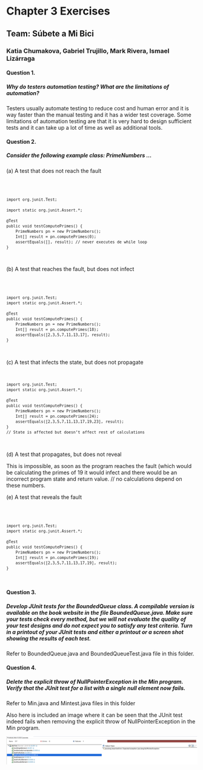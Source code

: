 # Chapter 3 Exercises 
## Team: Súbete a Mi Bici 
### Katia Chumakova, Gabriel Trujillo, Mark Rivera, Ismael Lizárraga 

#### Question 1. 
##### Why do testers automation testing? What are the limitations of automation?

Testers usually automate testing to reduce cost and human error and it is way faster than the manual testing and it has a wider test coverage. Some limitations of automation testing are that it is very hard to design sufficient tests and it can take up a lot of time as well as additional tools. 

#### Question 2. 
##### Consider the following example class: PrimeNumbers …

(a)	A test that does not reach the fault

<code>

    import org.junit.Test;
    
    import static org.junit.Assert.*;

    @Test
    public void testComputePrimes() {
	    PrimeNumbers pn = new PrimeNumbers();
    	Int[] result = pn.computePrimes(0); 
	    assertEquals([], result); // never executes de while loop 
    }
</code>

(b)	A test that reaches the fault, but does not infect

<code>

    import org.junit.Test;
    import static org.junit.Assert.*;

    @Test
    public void testComputePrimes() {
        PrimeNumbers pn = new PrimeNumbers();
        Int[] result = pn.computePrimes(18);
        assertEquals([2,3,5,7,11,13,17], result); 
    }

</code>

(c) A test that infects the state, but does not propagate
<code>
    
    import org.junit.Test;
    import static org.junit.Assert.*;

    @Test
    public void testComputePrimes() {
        PrimeNumbers pn = new PrimeNumbers();
        Int[] result = pn.computePrimes(24);
        assertEquals([2,3,5,7,11,13,17,19,23], result); 
    }
    // State is affected but doesn’t affect rest of calculations

</code>

(d)	A test that propagates, but does not reveal

This is impossible, as soon as the program reaches the fault (which would be calculating the primes of 19 it would infect and there would be an incorrect program state and return value. // no calculations depend on these numbers.

(e) A test that reveals the fault

<code>
    
    import org.junit.Test;
    import static org.junit.Assert.*;

    @Test
    public void testComputePrimes() {
        PrimeNumbers pn = new PrimeNumbers();
        Int[] result = pn.computePrimes(19);
        assertEquals([2,3,5,7,11,13,17,19], result);
    }

</code>

#### Question 3. 
##### Develop JUnit tests for the BoundedQueue class. A compilable version is available on the book website in the file BoundedQueue.java. Make sure your tests check every method, but we will not evaluate the quality of your test designs and do not expect you to satisfy any test criteria. Turn in a printout of your JUnit tests and either a printout or a screen shot showing the results of each test.

Refer to BoundedQueue.java and BoundedQueueTest.java file in this folder. 

#### Question 4.
##### Delete the explicit throw of NullPointerException in the Min program. Verify that the JUnit test for a list with a single null element now fails. 

Refer to Min.java and Mintest.java files in this folder

Also here is included an image where it can be seen that the JUnit test indeed fails when removing the explicit throw of NullPointerException in the Min program.

![JUnit test fails](junit-fails.png)